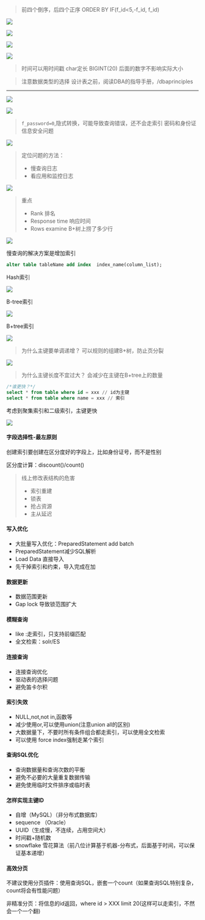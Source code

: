 
> 前四个倒序，后四个正序
> ORDER BY IF(f_id<5,-f_id, f_id)


![](./../pic/20201128214815.png)

![](./../pic/20201128214603.png)

![](./../pic/20201128214630.png)

![](./../pic/20201128214936.png)

> 时间可以用时间戳
> char定长
> BIGINT(20) 后面的数字不影响实际大小



> 注意数据类型的选择
> 设计表之前，阅读DBA的指导手册，/dbaprinciples



------------------

![](./../pic/20201128215355.png)

![](./../pic/20201128215636.png)

> `f_password=0`,隐式转换，可能导致查询错误，还不会走索引
> 密码和身份证信息安全问题

![](./../pic/20201128220049.png)


> 定位问题的方法：
> - 慢查询日志
> - 看应用和监控日志

![](./../pic/20201128220405.png)

> 重点
> - Rank 排名
> - Response time  响应时间
> - Rows examine B+树上捞了多少行


![](./../pic/20201128221613.png)


慢查询的解决方案是增加索引

```sql
alter table tableName add index  index_name(column_list);
```

Hash索引

![](./../pic/20201128222647.png)

B-tree索引

![](./../pic/20201128222707.png)

B+tree索引

![](./../pic/20201128222741.png)



> 为什么主键要单调递增？
> 可以规则的组建B+树，防止页分裂

![](./../pic/20201128223010.png)


> 为什么主键长度不宜过大？
> 会减少在主键在B+tree上的数量


```sql
/*谁更快？*/
select * from table where id = xxx // id为主键
select * from table where name = xxx // 索引
```

考虑到聚集索引和二级索引，主键更快

![](./../pic/20201129132110.jpg)

#### 字段选择性-最左原则

创建索引要创建在区分度好的字段上，比如身份证号，而不是性别

区分度计算：discount()/count()

> 线上修改表结构的危害
> * 索引重建
> * 锁表
> * 抢占资源
> * 主从延迟


#### 写入优化

* 大批量写入优化：PreparedStatement add batch
* PreparedStatement减少SQL解析
* Load Data 直接导入
* 先干掉索引和约束，导入完成在加

#### 数据更新

* 数据范围更新
* Gap lock 导致锁范围扩大

#### 模糊查询

* like :走索引，只支持前缀匹配
* 全文检索：solr/ES


#### 连接查询

* 连接查询优化
* 驱动表的选择问题
* 避免笛卡尔积


#### 索引失效
* NULL,not,not in,函数等
* 减少使用or,可以使用union(注意union all的区别)
* 大数据量下，不要时所有条件组合都走索引，可以使用全文检索
* 可以使用 force index强制走某个索引



#### 查询SQL优化

* 查询数据量和查询次数的平衡
* 避免不必要的大量重复数据传输
* 避免使用临时文件排序或临时表



#### 怎样实现主键ID
* 自增（MySQL）（非分布式数据库）
* sequence （Oracle）
* UUID（生成慢，不连续，占用空间大）
* 时间戳+随机数
* snowflake 雪花算法（前八位计算基于机器-分布式，后面基于时间，可以保证基本递增）


#### 高效分页

不建议使用分页插件：使用查询SQL，嵌套一个count（如果查询SQL特别复杂，count将会有性能问题）

非精准分页：将信息的id返回，where id > XXX limit 20(这样可以走索引，不然会一个一个翻)
